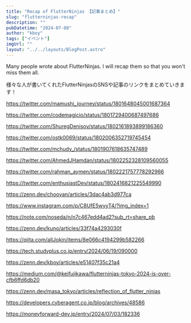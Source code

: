 ```yaml
---
title: "Recap of FlutterNinjas 【記事まとめ】"
slug: "flutterninjas-recap"
description: ""
pubDatetime: "2024-07-08"
author: "kboy"
tags: ["イベント"]
imgUrl: ""
layout: "../../layouts/BlogPost.astro"
---
```



Many people wrote about FlutterNinjas. I will recap them so that you won't miss them all.



様々な人が書いてくれたFlutterNinjasのSNSや記事のリンクをまとめていきます！




https://twitter.com/mamushi_journey/status/1801648045001687364





https://twitter.com/codemagicio/status/1801729400687497686





https://twitter.com/ShuregDenisov/status/1802161893899186360





https://twitter.com/ostk0069/status/1802006352719745454





https://twitter.com/mchudy_/status/1801907618635747489





https://twitter.com/AhmedJHamdan/status/1802252328109560055





https://twitter.com/rahman_aymen/status/1802221757778292966





https://twitter.com/enthusiastDev/status/1802416821225549990




https://zenn.dev/chooyan/articles/3dac4ab3d977ca



https://www.instagram.com/p/C8UfE5wyyT4/?img_index=1



https://note.com/noseda/n/n7c467edd4ad2?sub_rt=share_pb



https://zenn.dev/kuno/articles/33f74a4293030f



https://qiita.com/allJokin/items/8e066c4194299b582266




https://tech.studyplus.co.jp/entry/2024/06/19/090000




https://zenn.dev/kboy/articles/e51407f35c21a4



https://medium.com/@keifujikawa/flutterninjas-tokyo-2024-is-over-cfb6ffd6db20



https://zenn.dev/masa_tokyo/articles/reflection_of_flutter_ninjas



https://developers.cyberagent.co.jp/blog/archives/48586




https://moneyforward-dev.jp/entry/2024/07/03/182336

